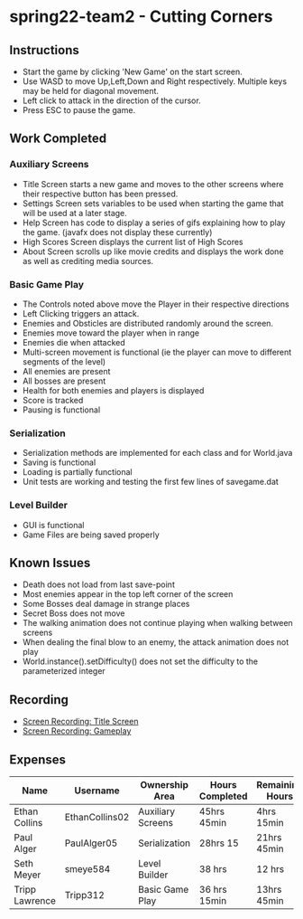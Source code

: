 # spring22-team2 - Cutting Corners
## Instructions
* Start the game by clicking 'New Game' on the start screen.
* Use WASD to move Up,Left,Down and Right respectively. Multiple keys may be held for diagonal movement.
* Left click to attack in the direction of the cursor.
* Press ESC to pause the game.
## Work Completed
### Auxiliary Screens
* Title Screen starts a new game and moves to the other screens where their respective button has been pressed.
* Settings Screen sets variables to be used when starting the game that will be used at a later stage.
* Help Screen has code to display a series of gifs explaining how to play the game. (javafx does not display these currently)
* High Scores Screen displays the current list of High Scores
* About Screen scrolls up like movie credits and displays the work done as well as crediting media sources.

### Basic Game Play
* The Controls noted above move the Player in their respective directions
* Left Clicking triggers an attack.
* Enemies and Obsticles are distributed randomly around the screen.
* Enemies move toward the player when in range
* Enemies die when attacked
* Multi-screen movement is functional (ie the player can move to different segments of the level)
* All enemies are present
* All bosses are present
* Health for both enemies and players is displayed
* Score is tracked
* Pausing is functional

### Serialization
* Serialization methods are implemented for each class and for World.java
* Saving is functional
* Loading is partially functional
* Unit tests are working and testing the first few lines of savegame.dat

### Level Builder
* GUI is functional
* Game Files are being saved properly

## Known Issues
* Death does not load from last save-point
* Most enemies appear in the top left corner of the screen
* Some Bosses deal damage in strange places
* Secret Boss does not move
* The walking animation does not continue playing when walking between screens
* When dealing the final blow to an enemy, the attack animation does not play
* World.instance().setDifficulty() does not set the difficulty to the parameterized integer
## Recording
* [Screen Recording: Title Screen](https://youtu.be/pOgFQCrmpjg)
* [Screen Recording: Gameplay](https://youtu.be/HDGT9HjBVqo)
## Expenses
|Name|Username|Ownership Area|Hours Completed|Remaining Hours|Journal|
|---|---|---|---|----|---|
|Ethan Collins|EthanCollins02|Auxiliary Screens|45hrs 45min|4hrs 15min|[Ethan's Journal](https://github.com/bjucps209/spring22-team2/wiki/EthanJournal)|
|Paul Alger|PaulAlger05|Serialization|28hrs 15|21hrs 45min|[Paul's Journal](https://github.com/bjucps209/spring22-team2/wiki/PaulJournal)|
|Seth Meyer|smeye584|Level Builder|38 hrs|12 hrs|[Seth's Journal](https://github.com/bjucps209/spring22-team2/wiki/SethJournal)|
|Tripp Lawrence|Tripp312|Basic Game Play|36 hrs 15min|13hrs 45min|[Tripp's Journal](https://github.com/bjucps209/spring22-team2/wiki/TrippJournal)|

